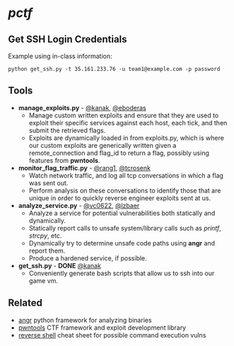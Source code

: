 # _pctf_

## Get SSH Login Credentials
Example using in-class information:
```shell
python get_ssh.py -t 35.161.233.76 -u team1@example.com -p password
```

## Tools
* **manage_exploits.py** - [@kanak](https://cse545spring17.slack.com/team/kanak), [@eboderas](https://cse545spring17.slack.com/team/eboderas)
    * Manage custom written exploits and ensure that they are used to exploit their specific services against each host, each tick, and then submit the retrieved flags.
    * Exploits are dynamically loaded in from exploits.py, which is where our custom exploits are generically written given a remote_connection and flag_id to return a flag, possibly using features from **pwntools**.
* **monitor_flag_traffic.py** - [@rang1](https://cse545spring17.slack.com/team/rang1), [@tcrosenk](https://cse545spring17.slack.com/team/tcrosenk)
    * Watch network traffic, and log all tcp conversations in which a flag was sent out. 
    * Perform analysis on these conversations to identify those that are unique in order to quickly reverse engineer exploits sent at us.
* **analyze_service.py** - [@vc0622](https://cse545spring17.slack.com/team/vc0622), [@lzbaer](https://cse545spring17.slack.com/team/lzbaer)
    * Analyze a service for potential vulnerabilities both statically and dynamically. 
    * Statically report calls to unsafe system/library calls such as _printf_, _strcpy_, etc. 
    * Dynamically try to determine unsafe code paths using **angr** and report them.
    * Produce a hardened service, if possible.
* **get_ssh.py** - **DONE** [@kanak](https://cse545spring17.slack.com/team/kanak)
    * Conveniently generate bash scripts that allow us to ssh into our game vm.

## Related
* [angr](http://angr.io/) python framework for analyzing binaries
* [pwntools](https://github.com/Gallopsled/pwntools#readme) CTF framework and exploit development library
* [reverse shell](http://pentestmonkey.net/cheat-sheet/shells/reverse-shell-cheat-sheet) cheat sheet for possible command execution vulns
